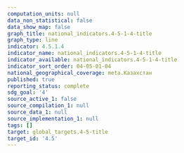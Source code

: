 ```yaml
---
computation_units: null
data_non_statistical: false
data_show_map: false
graph_title: national_indicators.4-5-1-4-title
graph_type: line
indicator: 4.5.1.4
indicator_name: national_indicators.4-5-1-4-title
indicator_available: national_indicators.4-5-1-4-title
indicator_sort_order: 04-05-01-04
national_geographical_coverage: meta.Казахстан
published: true
reporting_status: complete
sdg_goal: '4'
source_active_1: false
source_compilation_1: null
source_data_1: null
source_implementation_1: null
tags: []
target: global_targets.4-5-title
target_id: '4.5'
---
```

